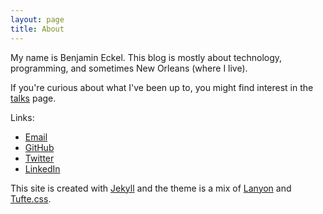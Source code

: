 ```yaml
---
layout: page
title: About
---
```


My name is Benjamin Eckel. This blog is mostly about technology, programming, and sometimes New Orleans (where I live).

If you're curious about what I've been up to, you might find interest in the [talks](/talks.html) page.

Links:

* [Email](mailto:bhelx@simst.im)
* [GitHub](https://github.com/bhelx)
* [Twitter](https://twitter.com/bhelx)
* [LinkedIn](https://www.linkedin.com/in/benjamin-eckel-b025831a3/)

This site is created with [Jekyll](https://jekyllrb.com/) and the theme is a mix of [Lanyon](https://lanyon.getpoole.com/) and [Tufte.css](https://github.com/edwardtufte/tufte-css/).
